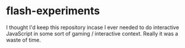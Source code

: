 # flash-experiments

I thought I'd keep this repository incase I ever needed to do interactive JavaScript in some sort of gaming / interactive context. Really it was a waste of time.
